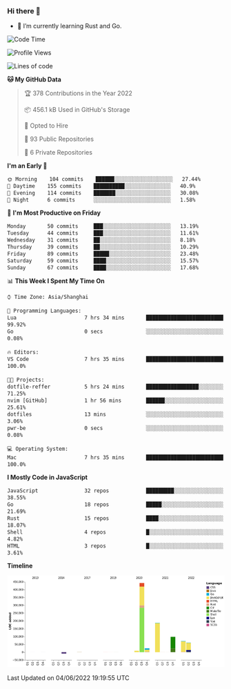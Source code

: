 ### Hi there 👋

- 🌱 I’m currently learning Rust and Go.

<!--START_SECTION:waka-->
![Code Time](http://img.shields.io/badge/Code%20Time-396%20hrs%2054%20mins-blue)

![Profile Views](http://img.shields.io/badge/Profile%20Views-1-blue)

![Lines of code](https://img.shields.io/badge/From%20Hello%20World%20I%27ve%20Written-891%20Thousand%20lines%20of%20code-blue)

**🐱 My GitHub Data** 

> 🏆 378 Contributions in the Year 2022
 > 
> 📦 456.1 kB Used in GitHub's Storage 
 > 
> 💼 Opted to Hire
 > 
> 📜 93 Public Repositories 
 > 
> 🔑 6 Private Repositories  
 > 
**I'm an Early 🐤** 

```text
🌞 Morning    104 commits    ██████░░░░░░░░░░░░░░░░░░░   27.44% 
🌆 Daytime    155 commits    ██████████░░░░░░░░░░░░░░░   40.9% 
🌃 Evening    114 commits    ███████░░░░░░░░░░░░░░░░░░   30.08% 
🌙 Night      6 commits      ░░░░░░░░░░░░░░░░░░░░░░░░░   1.58%

```
📅 **I'm Most Productive on Friday** 

```text
Monday       50 commits     ███░░░░░░░░░░░░░░░░░░░░░░   13.19% 
Tuesday      44 commits     ███░░░░░░░░░░░░░░░░░░░░░░   11.61% 
Wednesday    31 commits     ██░░░░░░░░░░░░░░░░░░░░░░░   8.18% 
Thursday     39 commits     ██░░░░░░░░░░░░░░░░░░░░░░░   10.29% 
Friday       89 commits     █████░░░░░░░░░░░░░░░░░░░░   23.48% 
Saturday     59 commits     ████░░░░░░░░░░░░░░░░░░░░░   15.57% 
Sunday       67 commits     ████░░░░░░░░░░░░░░░░░░░░░   17.68%

```


📊 **This Week I Spent My Time On** 

```text
⌚︎ Time Zone: Asia/Shanghai

💬 Programming Languages: 
Lua                      7 hrs 34 mins       █████████████████████████   99.92% 
Go                       0 secs              ░░░░░░░░░░░░░░░░░░░░░░░░░   0.08%

🔥 Editors: 
VS Code                  7 hrs 35 mins       █████████████████████████   100.0%

🐱‍💻 Projects: 
dotfile-reffer           5 hrs 24 mins       █████████████████░░░░░░░░   71.25% 
nvim [GitHub]            1 hr 56 mins        ██████░░░░░░░░░░░░░░░░░░░   25.61% 
dotfiles                 13 mins             ░░░░░░░░░░░░░░░░░░░░░░░░░   3.06% 
pwr-be                   0 secs              ░░░░░░░░░░░░░░░░░░░░░░░░░   0.08%

💻 Operating System: 
Mac                      7 hrs 35 mins       █████████████████████████   100.0%

```

**I Mostly Code in JavaScript** 

```text
JavaScript               32 repos            █████████░░░░░░░░░░░░░░░░   38.55% 
Go                       18 repos            █████░░░░░░░░░░░░░░░░░░░░   21.69% 
Rust                     15 repos            ████░░░░░░░░░░░░░░░░░░░░░   18.07% 
Shell                    4 repos             █░░░░░░░░░░░░░░░░░░░░░░░░   4.82% 
HTML                     3 repos             █░░░░░░░░░░░░░░░░░░░░░░░░   3.61%

```


**Timeline**

![Chart not found](https://raw.githubusercontent.com/elton/elton/main/charts/bar_graph.png) 


 Last Updated on 04/06/2022 19:19:55 UTC
<!--END_SECTION:waka-->

<!--
**elton/elton** is a ✨ _special_ ✨ repository because its `README.md` (this file) appears on your GitHub profile.

Here are some ideas to get you started:

- 🔭 I’m currently working on ...
- 🌱 I’m currently learning ...
- 👯 I’m looking to collaborate on ...
- 🤔 I’m looking for help with ...
- 💬 Ask me about ...
- 📫 How to reach me: ...
- 😄 Pronouns: ...
- ⚡ Fun fact: ...
-->
